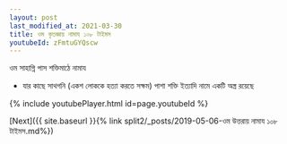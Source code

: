 ```yaml
---
layout: post
last_modified_at: 2021-03-30
title: ওম কৃতজ্ঞায় নামায ১০৮ টাইমস
youtubeId: zFmtuGYQscw
---
```

 
 
 ওম সাহাগ্নি পাস শক্তিমাঠে নামায  
 
 -  যার কাছে সাথগনি (একশ লোককে হত্যা করতে সক্ষম) পাশা শক্তি ইত্যাদি নামে একটি অস্ত্র রয়েছে 
 
  
 
  
 
 
 
 
 
 


{% include youtubePlayer.html id=page.youtubeId %}
 
[Next]({{ site.baseurl }}{% link  split2/_posts/2019-05-06-ওম উত্তরায় নামায ১০৮ টাইমস.md%})
 
